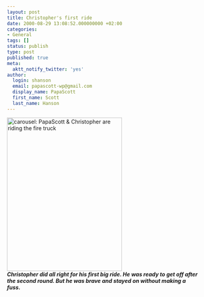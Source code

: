```yaml
---
layout: post
title: Christopher's first ride
date: 2000-08-29 13:08:52.000000000 +02:00
categories:
- General
tags: []
status: publish
type: post
published: true
meta:
  aktt_notify_twitter: 'yes'
author:
  login: shanson
  email: papascott-wp@gmail.com
  display_name: PapaScott
  first_name: Scott
  last_name: Hanson
---
```

<p><img src="https://res.cloudinary.com/papascott/image/upload/wordpress/wp-content/uploads/2000/08/carousel.jpg" height="400" width="300" border="0" alt="carousel: PapaScott & Christopher are riding the fire truck" /><br />
<b><i>Christopher did all right for his first big ride. He was ready to get off after the second round. But he was brave and stayed on without making a fuss.</i></b></p>
